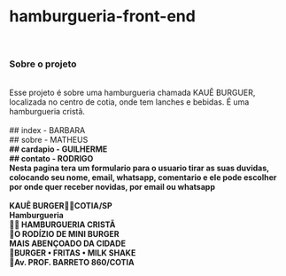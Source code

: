# hamburgueria-front-end
<br>
<h3> Sobre o projeto </h3>
<br>
Esse projeto é sobre uma hamburgueria chamada KAUÊ BURGUER, localizada no centro de cotia, onde tem lanches e bebidas. É uma hamburgueria cristã.
<br><br>
## index - BARBARA
<br>
## sobre - MATHEUS
<b><br>
## cardapio - GUILHERME
<br>
## contato - RODRIGO
<br>
Nesta pagina tera um formulario para o usuario tirar as suas duvidas, colocando seu nome, email, whatsapp, comentario e ele pode escolher por onde quer receber novidas, por email ou whatsapp
<br><br>
KAUÊ BURGER🙌🏽COTIA/SP
<br>
Hamburgueria
<br>
🙌🏽 HAMBURGUERIA CRISTÃ
<br>
🍔O RODÍZIO DE MINI BURGER
<br>
MAIS ABENÇOADO DA CIDADE
<br>
🍔BURGER • FRITAS • MILK SHAKE
<br>
📍Av. PROF. BARRETO 860/COTIA
<br>

